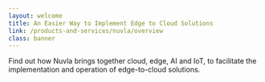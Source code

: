 ```yaml
---
layout: welcome
title: An Easier Way to Implement Edge to Cloud Solutions 
link: /products-and-services/nuvla/overview
class: banner
---
```


Find out how Nuvla brings together cloud, edge, AI and IoT, to facilitate the implementation and operation of edge-to-cloud solutions.

